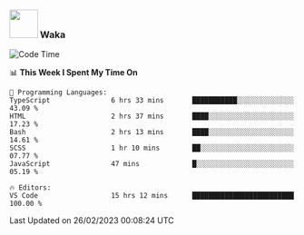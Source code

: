 ### <img src="https://media.giphy.com/media/VgCDAzcKvsR6OM0uWg/giphy.gif" width="50"> Waka

  <!--START_SECTION:waka-->
![Code Time](http://img.shields.io/badge/Code%20Time-1%2C294%20hrs%2012%20mins-blue)

📊 **This Week I Spent My Time On** 

```text
💬 Programming Languages: 
TypeScript               6 hrs 33 mins       ███████████░░░░░░░░░░░░░░   43.09 % 
HTML                     2 hrs 37 mins       ████░░░░░░░░░░░░░░░░░░░░░   17.23 % 
Bash                     2 hrs 13 mins       ████░░░░░░░░░░░░░░░░░░░░░   14.61 % 
SCSS                     1 hr 10 mins        ██░░░░░░░░░░░░░░░░░░░░░░░   07.77 % 
JavaScript               47 mins             █░░░░░░░░░░░░░░░░░░░░░░░░   05.19 % 

🔥 Editors: 
VS Code                  15 hrs 12 mins      █████████████████████████   100.00 % 
```


 Last Updated on 26/02/2023 00:08:24 UTC
<!--END_SECTION:waka-->
